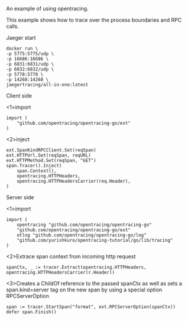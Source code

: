 An example of using opentracing.

This example shows how to trace over the process boundaries and RPC calls.

Jaeger start

    docker run \
    -p 5775:5775/udp \
    -p 16686:16686 \
    -p 6831:6831/udp \
    -p 6832:6832/udp \
    -p 5778:5778 \
    -p 14268:14268 \
    jaegertracing/all-in-one:latest
    
Client side

<1>import

    import (
        "github.com/opentracing/opentracing-go/ext"
    )
    
<2>inject

    ext.SpanKindRPCClient.Set(reqSpan)
    ext.HTTPUrl.Set(reqSpan, reqURL)
    ext.HTTPMethod.Set(reqSpan, "GET")
    span.Tracer().Inject(
        span.Context(),
        opentracing.HTTPHeaders,
        opentracing.HTTPHeadersCarrier(req.Header),
    )


Server side

<1>import

    import (
        opentracing "github.com/opentracing/opentracing-go"
        "github.com/opentracing/opentracing-go/ext"
        otlog "github.com/opentracing/opentracing-go/log"
        "github.com/yurishkuro/opentracing-tutorial/go/lib/tracing"
    )

<2>Extrace span context from incoming http request
    
    spanCtx, _ := tracer.Extract(opentracing.HTTPHeaders, opentracing.HTTPHeadersCarrier(r.Header))

<3>Creates a ChildOf reference to the passed spanCtx as well as sets a span.kind=server tag on the new span by using a special option RPCServerOption
    
    span := tracer.StartSpan("format", ext.RPCServerOption(spanCtx))
    defer span.Finish()
